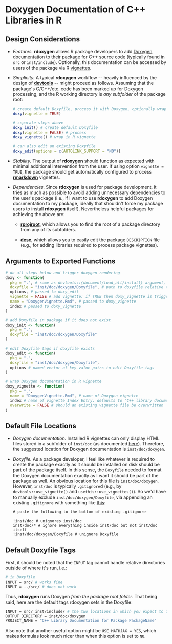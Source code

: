 # Doxygen Documentation of C++ Libraries in R

## Design Considerations

- *Features.* **rdoxygen** allows R package developers to add [Doxygen](http://www.stack.nl/~dimitri/doxygen/index.html) documentation to their package for C++ source code (typically found in `src` or `inst/include`). Optionally, this documentation can be accessed by users of the package via R [vignettes](http://r-pkgs.had.co.nz/vignettes.html).
    
- *Simplicity.* A typical **rdoxygen** workflow -- heavily influenced by the design of [**devtools**](https://github.com/r-lib/devtools) -- might proceed as follows. Assuming that the package's C/C++/etc. code has been marked up for Doxygen processing, and the R working directory is *any subfolder* of the package root:

    ```r
    # create default Doxyfile, process it with Doxygen, optionally wrap in R vignette
    doxy(vignette = TRUE)
    
    # separate steps above
    doxy_init() # create default Doxyfile
    doxy(vignette = FALSE) # process
    doxy_vignette() # wrap in R vignette
    
    # can also edit an existing Doxyfile
    doxy_edit(options = c(AUTOLINK_SUPPORT = "NO"))
    ```

- *Stability.* The output of **rdoxygen** should function as expected with minimal additional intervention from the user. If using option `vignette = TRUE`, the package should get automatically configured to process [**rmarkdown**](https://rmarkdown.rstudio.com/) vignettes.

- *Dependencies.* Since **rdoxygen** is used for package development, it tries as much as possible to avoid adding unnecessary dependencies to the user's package (i.e., if I want to use **rdoxygen** to add Doxygen documentation to my package, ideally that shouldn't force my package users to install **rdoxygen** itself). Nevertheless helpful packages for achieving the above are:

    * [**rprojroot**](https://CRAN.R-project.org/package=rprojroot), which allows you to find the root of a package directory from any of its subfolders.
    
    * [**desc**](https://CRAN.R-project.org/package=desc), which allows you to easily edit the package `DESCRIPTION` file (e.g., for adding libraries required to process package vignettes).
    
## Arguments to Exported Functions

```r
# do all steps below and trigger doxygen rendering
doxy <- function(
  pkg = ".", # same as devtools::{document/load_all/install} argument, i.e., any subfolder of package root
  doxyfile = "inst/doc/doxygen/Doxyfile", # path to doxyfile relative to package root
  options, # passed to doxy_edit
  vignette = FALSE # add vignette: if TRUE then doxy_vignette is triggered
  name = "DoxygenVignette.Rmd", # passed to doxy_vignette
  index # passed to doxy_vignette
)

# add Doxyfile in package if it does not exist
doxy_init <- function(
  pkg = ".",
  doxyfile = "inst/doc/doxygen/Doxyfile"
)

# edit Doxyfile tags if doxyfile exists
doxy_edit <- function(
  pkg = ".", 
  doxyfile = "inst/doc/doxygen/Doxyfile", 
  options # named vector of key-value pairs to edit Doxyfile tags
)

# wrap Doxygen documentation in R vignette
doxy_vignette <- function(
  pkg = ".",
  name = "DoxygenVignette.Rmd", # name of Doxygen vignette
  index # name of vignette Index Entry. defaults to "C++ library documentation for package PackageName"
  overwrite = FALSE # should an existing vignette file be overwritten
)
```

## Default File Locations

* *Doxygen documentation.* Installed R vignettes can only display HTML files stored in a subfolder of `inst/doc` (as documented [here](https://github.com/nevrome/rdoxygen/issues/2#issuecomment-412536748)). Therefore, the suggested location for Doxygen documentation is `inst/doc/doxygen`.

* *Doxyfile.* As a package developer, I feel like whatever is required to create the package exactly as it should be installed on disk should be part of the package itself. In this sense, the `Doxyfile` needed to format the Doxygen documentation exactly as I want it should be part of the package as well. An obvious location for this file is `inst/doc/doxygen`. However, `inst/doc` is typically `.gitignore`d (e.g., by `devtools::use_vignette()` and `usethis::use_vignettes()`). So we'd have to manually exclude `inst/doc/doxygen/Doxyfile`, via appending an existing `.gitignore` with something like [this](https://stackoverflow.com/questions/5533050/gitignore-exclude-folder-but-include-specific-subfolder):
    
    ```
    # paste the following to the bottom of existing .gitignore
    
    !inst/doc # unignores inst/doc
    inst/doc/* # ignore everything inside inst/doc but not inst/doc itself
    !inst/doc/doxygen/Doxyfile # unignore Doxyfile
    ```
   
## Default Doxyfile Tags

First, it should be noted that the `INPUT` tag cannot handle relative directories outside of where it's run, i.e.:

```bash
# in Doxyfile
INPUT = src/ # works fine
INPUT = ../src/ # does not work
```

Thus, **rdoxygen** runs Doxygen *from the package root folder*. That being said, here are the default tags rdoxygen sets in the Doxyfile:

```bash
INPUT = src/ inst/include/ # the two locations in which you expect to find C++ code
OUTPUT_DIRECTORY = inst/doc/doxygen
PROJECT_NAME = "C++ Library Documentation for Package PackageName"
```

Also note that another useful option might be `USE_MATHJAX = YES`, which makes formulas look much nicer than when this option is set to `NO`.
